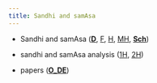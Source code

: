 ```yaml
---
title: Sandhi and samAsa
---
```

- Sandhi and samAsa (**[D](http://www.sanskritworld.in/sanskrittool/sandhi.html)**, [F](http://sanskrit.inria.fr/DICO/grammar.html), [H](http://sanskrit.uohyd.ac.in/scl/sandhi/index.html), [MH](http://sanskrit.uohyd.ac.in/%7Ekarunakara/android/Samsaadhani.apk), **[Sch](https://github.com/funderburkjim/ScharfSandhi)**)

- sandhi and samAsa analysis ([1H](http://sanskrit.uohyd.ac.in/Heritage/DICO/reader.html), [2H](http://sanskrit.uohyd.ac.in/scl/sandhi_splitter/index.html))

- papers (**[O_DE](https://groups.google.com/d/msg/sanskrit-programmers/Ms3Fdv-axMw/3-0-5jEdDQAJ)**)

